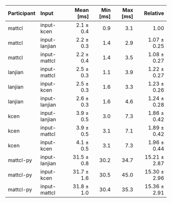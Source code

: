 | Participant | Input | Mean [ms] | Min [ms] | Max [ms] | Relative |
|:---|:---|---:|---:|---:|---:|
| mattcl | input-kcen | 2.1 ± 0.4 | 0.9 | 3.1 | 1.00 |
| mattcl | input-lanjian | 2.2 ± 0.3 | 1.4 | 2.9 | 1.07 ± 0.25 |
| mattcl | input-mattcl | 2.2 ± 0.4 | 1.4 | 3.5 | 1.08 ± 0.27 |
| lanjian | input-mattcl | 2.5 ± 0.3 | 1.1 | 3.9 | 1.22 ± 0.27 |
| lanjian | input-kcen | 2.5 ± 0.3 | 1.6 | 3.3 | 1.23 ± 0.26 |
| lanjian | input-lanjian | 2.6 ± 0.3 | 1.6 | 4.6 | 1.24 ± 0.28 |
| kcen | input-lanjian | 3.9 ± 0.5 | 3.0 | 7.3 | 1.86 ± 0.42 |
| kcen | input-mattcl | 3.9 ± 0.5 | 3.1 | 7.1 | 1.89 ± 0.42 |
| kcen | input-kcen | 4.1 ± 0.5 | 3.1 | 7.3 | 1.96 ± 0.44 |
| mattcl-py | input-lanjian | 31.5 ± 0.8 | 30.2 | 34.7 | 15.21 ± 2.87 |
| mattcl-py | input-kcen | 31.7 ± 1.6 | 30.5 | 45.0 | 15.30 ± 2.96 |
| mattcl-py | input-mattcl | 31.8 ± 1.0 | 30.4 | 35.3 | 15.36 ± 2.91 |
